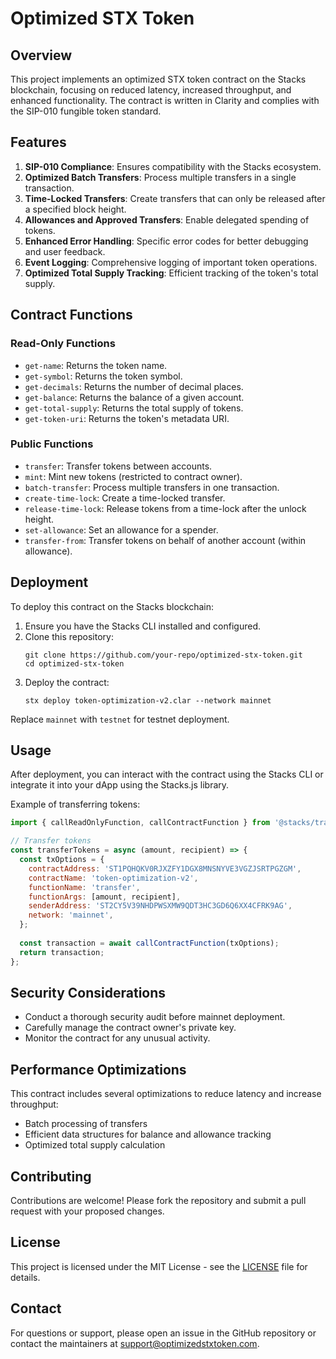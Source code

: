 # Optimized STX Token

## Overview

This project implements an optimized STX token contract on the Stacks blockchain, focusing on reduced latency, increased throughput, and enhanced functionality. The contract is written in Clarity and complies with the SIP-010 fungible token standard.

## Features

1. **SIP-010 Compliance**: Ensures compatibility with the Stacks ecosystem.
2. **Optimized Batch Transfers**: Process multiple transfers in a single transaction.
3. **Time-Locked Transfers**: Create transfers that can only be released after a specified block height.
4. **Allowances and Approved Transfers**: Enable delegated spending of tokens.
5. **Enhanced Error Handling**: Specific error codes for better debugging and user feedback.
6. **Event Logging**: Comprehensive logging of important token operations.
7. **Optimized Total Supply Tracking**: Efficient tracking of the token's total supply.

## Contract Functions

### Read-Only Functions

- `get-name`: Returns the token name.
- `get-symbol`: Returns the token symbol.
- `get-decimals`: Returns the number of decimal places.
- `get-balance`: Returns the balance of a given account.
- `get-total-supply`: Returns the total supply of tokens.
- `get-token-uri`: Returns the token's metadata URI.

### Public Functions

- `transfer`: Transfer tokens between accounts.
- `mint`: Mint new tokens (restricted to contract owner).
- `batch-transfer`: Process multiple transfers in one transaction.
- `create-time-lock`: Create a time-locked transfer.
- `release-time-lock`: Release tokens from a time-lock after the unlock height.
- `set-allowance`: Set an allowance for a spender.
- `transfer-from`: Transfer tokens on behalf of another account (within allowance).

## Deployment

To deploy this contract on the Stacks blockchain:

1. Ensure you have the Stacks CLI installed and configured.
2. Clone this repository:
   ```
   git clone https://github.com/your-repo/optimized-stx-token.git
   cd optimized-stx-token
   ```
3. Deploy the contract:
   ```
   stx deploy token-optimization-v2.clar --network mainnet
   ```

Replace `mainnet` with `testnet` for testnet deployment.

## Usage

After deployment, you can interact with the contract using the Stacks CLI or integrate it into your dApp using the Stacks.js library.

Example of transferring tokens:

```javascript
import { callReadOnlyFunction, callContractFunction } from '@stacks/transactions';

// Transfer tokens
const transferTokens = async (amount, recipient) => {
  const txOptions = {
    contractAddress: 'ST1PQHQKV0RJXZFY1DGX8MNSNYVE3VGZJSRTPGZGM',
    contractName: 'token-optimization-v2',
    functionName: 'transfer',
    functionArgs: [amount, recipient],
    senderAddress: 'ST2CY5V39NHDPWSXMW9QDT3HC3GD6Q6XX4CFRK9AG',
    network: 'mainnet',
  };
  
  const transaction = await callContractFunction(txOptions);
  return transaction;
};
```

## Security Considerations

- Conduct a thorough security audit before mainnet deployment.
- Carefully manage the contract owner's private key.
- Monitor the contract for any unusual activity.

## Performance Optimizations

This contract includes several optimizations to reduce latency and increase throughput:

- Batch processing of transfers
- Efficient data structures for balance and allowance tracking
- Optimized total supply calculation

## Contributing

Contributions are welcome! Please fork the repository and submit a pull request with your proposed changes.

## License

This project is licensed under the MIT License - see the [LICENSE](LICENSE) file for details.

## Contact

For questions or support, please open an issue in the GitHub repository or contact the maintainers at support@optimizedstxtoken.com.